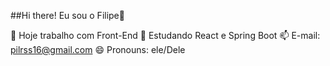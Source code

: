 ##Hi there! Eu sou o Filipe👋


🔭 Hoje trabalho com Front-End 
🌱 Estudando React e Spring Boot
📫 E-mail: pilrss16@gmail.com
😄 Pronouns: ele/Dele

